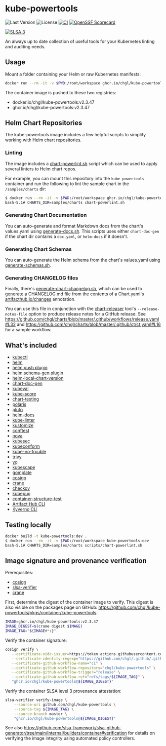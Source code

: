 # kube-powertools

![Last Version](https://img.shields.io/github/v/release/chgl/kube-powertools)
![License](https://img.shields.io/github/license/chgl/kube-powertools)
[![CI](https://github.com/chgl/kube-powertools/actions/workflows/ci.yaml/badge.svg)](https://github.com/chgl/kube-powertools/actions/workflows/ci.yaml)
[![OpenSSF Scorecard](https://api.scorecard.dev/projects/github.com/chgl/kube-powertools/badge)](https://scorecard.dev/viewer/?uri=github.com/chgl/kube-powertools)

[![SLSA 3](https://slsa.dev/images/gh-badge-level3.svg)](https://slsa.dev)

An always up to date collection of useful tools for your Kubernetes linting and auditing needs.

## Usage

Mount a folder containing your Helm or raw Kubernetes manifests:

```sh
docker run --rm -it -v $PWD:/root/workspace ghcr.io/chgl/kube-powertools:v2.3.47
```

The container image is pushed to these two registries:

- docker.io/chgl/kube-powertools:v2.3.47
- ghcr.io/chgl/kube-powertools:v2.3.47

## Helm Chart Repositories

The kube-powertools image includes a few helpful scripts to simplify working with Helm chart repositories.

### Linting

The image includes a [chart-powerlint.sh](scripts/chart-powerlint.sh) script which can be used to apply several linters to Helm chart repos.

For example, you can mount this repository into the `kube-powertools` container and run the following to lint the sample chart
in the `/samples/charts` dir:

```sh
$ docker run --rm -it -v $PWD:/root/workspace ghcr.io/chgl/kube-powertools:v2.3.47
bash-5.1# CHARTS_DIR=samples/charts chart-powerlint.sh
```

### Generating Chart Documentation

You can auto-generate and format Markdown docs from the chart's values.yaml using [generate-docs.sh](scripts/generate-docs.sh).
This scripts uses either `chart-doc-gen` if the chart dir contains a `doc.yaml`, or `helm-docs` if it doesn't.

### Generating Chart Schemas

You can auto-generate the Helm schema from the chart's values.yaml using [generate-schemas.sh](scripts/generate-schemas.sh).

### Generating CHANGELOG files

Finally, there's [generate-chart-changelog.sh](scripts/generate-chart-changelog.sh), which can be used to generate a CHANGELOG.md file from
the contents of a Chart.yaml's [artifacthub.io/changes](https://artifacthub.io/docs/topics/annotations/helm/#supported-annotations) annotation.

You can use this file in conjunction with the [chart-releaser](https://github.com/helm/chart-releaser) tool's `--release-notes-file` option to produce release notes for a GitHub release. See <https://github.com/chgl/charts/blob/master/.github/workflows/release.yaml#L32> and <https://github.com/chgl/charts/blob/master/.github/ct/ct.yaml#L16> for a sample workflow.

## What's included

- [kubectl](https://github.com/kubernetes/kubectl)
- [helm](https://github.com/helm/helm)
- [helm push plugin](https://github.com/chartmuseum/helm-push.git)
- [helm schema-gen plugin](https://github.com/knechtionscoding/helm-schema-gen.git)
- [helm-local-chart-version](https://github.com/mbenabda/helm-local-chart-version)
- [chart-doc-gen](https://github.com/kubepack/chart-doc-gen)
- [kubeval](https://github.com/instrumenta/kubeval)
- [kube-score](https://github.com/zegl/kube-score)
- [chart-testing](https://github.com/helm/chart-testing)
- [polaris](https://github.com/FairwindsOps/polaris)
- [pluto](https://github.com/FairwindsOps/pluto)
- [helm-docs](https://github.com/norwoodj/helm-docs)
- [kube-linter](https://github.com/stackrox/kube-linter)
- [kustomize](https://github.com/kubernetes-sigs/kustomize)
- [conftest](https://github.com/open-policy-agent/conftest)
- [nova](https://github.com/FairwindsOps/nova)
- [kubesec](https://github.com/controlplaneio/kubesec)
- [kubeconform](https://github.com/yannh/kubeconform)
- [kube-no-trouble](https://github.com/doitintl/kube-no-trouble)
- [trivy](https://github.com/aquasecurity/trivy)
- [yq](https://github.com/mikefarah/yq)
- [kubescape](https://github.com/armosec/kubescape)
- [gomplate](https://github.com/hairyhenderson/gomplate)
- [cosign](https://github.com/sigstore/cosign)
- [crane](https://github.com/google/go-containerregistry/tree/main/cmd/crane)
- [checkov](https://github.com/bridgecrewio/checkov)
- [kubepug](https://github.com/rikatz/kubepug)
- [container-structure-test](https://github.com/GoogleContainerTools/container-structure-test)
- [Artifact Hub CLI](https://github.com/artifacthub/hub)
- [Kyverno CLI](https://kyverno.io/docs/kyverno-cli/)

## Testing locally

```sh
docker build -t kube-powertools:dev .
$ docker run --rm -it -v $PWD:/root/workspace kube-powertools:dev
bash-5.1# CHARTS_DIR=samples/charts scripts/chart-powerlint.sh
```

## Image signature and provenance verification

Prerequisites:

- [cosign](https://github.com/sigstore/cosign/releases)
- [slsa-verifier](https://github.com/slsa-framework/slsa-verifier/releases)
- [crane](https://github.com/google/go-containerregistry/releases)

First, determine the digest of the container image to verify. This digest is also visible on
the packages page on GitHub: <https://github.com/chgl/kube-powertools/pkgs/container/kube-powertools>.

```sh
IMAGE=ghcr.io/chgl/kube-powertools:v2.3.47
IMAGE_DIGEST=$(crane digest $IMAGE)
IMAGE_TAG="${IMAGE#*:}"
```

Verify the container signature:

```sh
cosign verify \
   --certificate-oidc-issuer=https://token.actions.githubusercontent.com \
   --certificate-identity-regexp="https://github.com/chgl/.github/.github/workflows/standard-build.yaml@.*" \
   --certificate-github-workflow-name="ci" \
   --certificate-github-workflow-repository="chgl/kube-powertools" \
   --certificate-github-workflow-trigger="release" \
   --certificate-github-workflow-ref="refs/tags/${IMAGE_TAG}" \
   "ghcr.io/chgl/kube-powertools@${IMAGE_DIGEST}"
```

Verify the container SLSA level 3 provenance attestation:

```sh
slsa-verifier verify-image \
    --source-uri github.com/chgl/kube-powertools \
    --source-tag ${IMAGE_TAG} \
    --source-branch master \
    "ghcr.io/chgl/kube-powertools@${IMAGE_DIGEST}"
```

See also <https://github.com/slsa-framework/slsa-github-generator/tree/main/internal/builders/container#verification> for details on verifying the image integrity using automated policy controllers.
